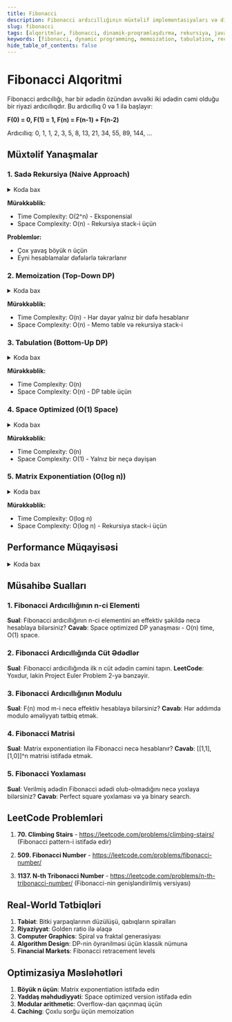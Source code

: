 ```yaml
---
title: Fibonacci
description: Fibonacci ardıcıllığının müxtəlif implementasiyaları və dinamik proqramlaşdırma yanaşmaları
slug: fibonacci
tags: [alqoritmlər, fibonacci, dinamik-proqramlaşdırma, rekursiya, java]
keywords: [fibonacci, dynamic programming, memoization, tabulation, recursion]
hide_table_of_contents: false
---
```


# Fibonacci Alqoritmi


Fibonacci ardıcıllığı, hər bir ədədin özündən əvvəlki iki ədədin cəmi olduğu bir riyazi ardıcıllıqdır. Bu ardıcıllıq 0 və 1 ilə başlayır:

**F(0) = 0, F(1) = 1, F(n) = F(n-1) + F(n-2)**

Ardıcıllıq: 0, 1, 1, 2, 3, 5, 8, 13, 21, 34, 55, 89, 144, ...

## Müxtəlif Yanaşmalar

### 1. Sadə Rekursiya (Naive Approach)


<details>
<summary>Koda bax</summary>

```java
public class FibonacciNaive {
    
    public static int fibonacci(int n) {
        // Base cases
        if (n <= 1) {
            return n;
        }
        
        // Recursive case
        return fibonacci(n - 1) + fibonacci(n - 2);
    }
    
    public static void main(String[] args) {
        System.out.println("Fibonacci ardıcıllığı (Naive):");
        for (int i = 0; i <= 10; i++) {
            System.out.println("F(" + i + ") = " + fibonacci(i));
        }
        
        // Performance test
        long startTime = System.currentTimeMillis();
        int result = fibonacci(40);
        long endTime = System.currentTimeMillis();
        
        System.out.println("F(40) = " + result);
        System.out.println("Vaxt: " + (endTime - startTime) + " ms");
    }
}
```
</details>

**Mürəkkəblik:**
- Time Complexity: O(2^n) - Eksponensial
- Space Complexity: O(n) - Rekursiya stack-i üçün

**Problemlər:**
- Çox yavaş böyük n üçün
- Eyni hesablamalar dəfələrlə təkrarlanır

### 2. Memoization (Top-Down DP)


<details>
<summary>Koda bax</summary>

```java
import java.util.HashMap;
import java.util.Map;

public class FibonacciMemoization {
    private static Map<Integer, Long> memo = new HashMap<>();
    
    public static long fibonacci(int n) {
        // Base cases
        if (n <= 1) {
            return n;
        }
        
        // Check if already computed
        if (memo.containsKey(n)) {
            return memo.get(n);
        }
        
        // Compute and store result
        long result = fibonacci(n - 1) + fibonacci(n - 2);
        memo.put(n, result);
        
        return result;
    }
    
    // Alternative implementation with array
    public static long fibonacciArray(int n) {
        if (n <= 1) return n;
        
        long[] memo = new long[n + 1];
        memo[0] = 0;
        memo[1] = 1;
        
        return fibHelper(n, memo);
    }
    
    private static long fibHelper(int n, long[] memo) {
        if (memo[n] != 0) {
            return memo[n];
        }
        
        memo[n] = fibHelper(n - 1, memo) + fibHelper(n - 2, memo);
        return memo[n];
    }
    
    public static void main(String[] args) {
        System.out.println("Fibonacci ardıcıllığı (Memoization):");
        
        long startTime = System.currentTimeMillis();
        for (int i = 0; i <= 50; i++) {
            System.out.println("F(" + i + ") = " + fibonacci(i));
        }
        long endTime = System.currentTimeMillis();
        
        System.out.println("Vaxt: " + (endTime - startTime) + " ms");
        
        // Clear memo for next test
        memo.clear();
        
        // Performance test
        startTime = System.currentTimeMillis();
        long result = fibonacci(100);
        endTime = System.currentTimeMillis();
        
        System.out.println("F(100) = " + result);
        System.out.println("Vaxt: " + (endTime - startTime) + " ms");
    }
}
```
</details>

**Mürəkkəblik:**
- Time Complexity: O(n) - Hər dəyər yalnız bir dəfə hesablanır
- Space Complexity: O(n) - Memo table və rekursiya stack-i

### 3. Tabulation (Bottom-Up DP)


<details>
<summary>Koda bax</summary>

```java
public class FibonacciTabulation {
    
    public static long fibonacci(int n) {
        if (n <= 1) {
            return n;
        }
        
        // Create DP table
        long[] dp = new long[n + 1];
        
        // Base cases
        dp[0] = 0;
        dp[1] = 1;
        
        // Fill table bottom-up
        for (int i = 2; i <= n; i++) {
            dp[i] = dp[i - 1] + dp[i - 2];
        }
        
        return dp[n];
    }
    
    // Method to get all Fibonacci numbers up to n
    public static long[] fibonacciSequence(int n) {
        if (n < 0) return new long[0];
        
        long[] fib = new long[n + 1];
        
        if (n >= 0) fib[0] = 0;
        if (n >= 1) fib[1] = 1;
        
        for (int i = 2; i <= n; i++) {
            fib[i] = fib[i - 1] + fib[i - 2];
        }
        
        return fib;
    }
    
    public static void main(String[] args) {
        System.out.println("Fibonacci ardıcıllığı (Tabulation):");
        
        // Get sequence
        long[] sequence = fibonacciSequence(20);
        for (int i = 0; i < sequence.length; i++) {
            System.out.println("F(" + i + ") = " + sequence[i]);
        }
        
        // Performance test
        long startTime = System.currentTimeMillis();
        long result = fibonacci(100);
        long endTime = System.currentTimeMillis();
        
        System.out.println("F(100) = " + result);
        System.out.println("Vaxt: " + (endTime - startTime) + " ms");
    }
}
```
</details>

**Mürəkkəblik:**
- Time Complexity: O(n)
- Space Complexity: O(n) - DP table üçün

### 4. Space Optimized (O(1) Space)


<details>
<summary>Koda bax</summary>

```java
public class FibonacciOptimized {
    
    public static long fibonacci(int n) {
        if (n <= 1) {
            return n;
        }
        
        long prev2 = 0; // F(0)
        long prev1 = 1; // F(1)
        long current = 0;
        
        for (int i = 2; i <= n; i++) {
            current = prev1 + prev2;
            prev2 = prev1;
            prev1 = current;
        }
        
        return current;
    }
    
    // Alternative implementation with better variable names
    public static long fibonacciClear(int n) {
        if (n <= 1) return n;
        
        long first = 0;
        long second = 1;
        
        for (int i = 2; i <= n; i++) {
            long next = first + second;
            first = second;
            second = next;
        }
        
        return second;
    }
    
    public static void main(String[] args) {
        System.out.println("Fibonacci ardıcıllığı (Space Optimized):");
        
        for (int i = 0; i <= 20; i++) {
            System.out.println("F(" + i + ") = " + fibonacci(i));
        }
        
        // Performance test
        long startTime = System.currentTimeMillis();
        long result = fibonacci(100);
        long endTime = System.currentTimeMillis();
        
        System.out.println("F(100) = " + result);
        System.out.println("Vaxt: " + (endTime - startTime) + " ms");
        
        // Test very large numbers
        System.out.println("F(1000) = " + fibonacci(1000));
    }
}
```
</details>

**Mürəkkəblik:**
- Time Complexity: O(n)
- Space Complexity: O(1) - Yalnız bir neçə dəyişən

### 5. Matrix Exponentiation (O(log n))


<details>
<summary>Koda bax</summary>

```java
public class FibonacciMatrix {
    
    // Matrix multiplication
    private static long[][] multiply(long[][] A, long[][] B) {
        long[][] C = new long[2][2];
        
        C[0][0] = A[0][0] * B[0][0] + A[0][1] * B[1][0];
        C[0][1] = A[0][0] * B[0][1] + A[0][1] * B[1][1];
        C[1][0] = A[1][0] * B[0][0] + A[1][1] * B[1][0];
        C[1][1] = A[1][0] * B[0][1] + A[1][1] * B[1][1];
        
        return C;
    }
    
    // Matrix power using binary exponentiation
    private static long[][] matrixPower(long[][] matrix, int n) {
        if (n == 1) {
            return matrix;
        }
        
        if (n % 2 == 0) {
            long[][] half = matrixPower(matrix, n / 2);
            return multiply(half, half);
        } else {
            return multiply(matrix, matrixPower(matrix, n - 1));
        }
    }
    
    public static long fibonacci(int n) {
        if (n <= 1) {
            return n;
        }
        
        // Base matrix [[1, 1], [1, 0]]
        long[][] baseMatrix = {{1, 1}, {1, 0}};
        
        // Calculate matrix^(n-1)
        long[][] result = matrixPower(baseMatrix, n - 1);
        
        // F(n) = result[0][0] * F(1) + result[0][1] * F(0)
        //      = result[0][0] * 1 + result[0][1] * 0
        //      = result[0][0]
        return result[0][0];
    }
    
    public static void main(String[] args) {
        System.out.println("Fibonacci ardıcıllığı (Matrix Exponentiation):");
        
        for (int i = 0; i <= 20; i++) {
            System.out.println("F(" + i + ") = " + fibonacci(i));
        }
        
        // Performance test for large numbers
        long startTime = System.currentTimeMillis();
        long result = fibonacci(100);
        long endTime = System.currentTimeMillis();
        
        System.out.println("F(100) = " + result);
        System.out.println("Vaxt: " + (endTime - startTime) + " ms");
    }
}
```
</details>

**Mürəkkəblik:**
- Time Complexity: O(log n)
- Space Complexity: O(log n) - Rekursiya stack-i üçün

## Performance Müqayisəsi


<details>
<summary>Koda bax</summary>

```java
public class FibonacciComparison {
    
    public static void comparePerformance() {
        int[] testCases = {10, 20, 30, 40, 50};
        
        System.out.println("Performance Müqayisəsi:");
        System.out.println("n\tNaive\t\tMemo\t\tTabulation\tOptimized\tMatrix");
        
        for (int n : testCases) {
            System.out.print(n + "\t");
            
            // Naive (only for small n)
            if (n <= 40) {
                long start = System.nanoTime();
                FibonacciNaive.fibonacci(n);
                long end = System.nanoTime();
                System.out.print((end - start) / 1000 + "μs\t\t");
            } else {
                System.out.print("Too slow\t");
            }
            
            // Memoization
            long start = System.nanoTime();
            FibonacciMemoization.fibonacci(n);
            long end = System.nanoTime();
            System.out.print((end - start) / 1000 + "μs\t\t");
            
            // Tabulation
            start = System.nanoTime();
            FibonacciTabulation.fibonacci(n);
            end = System.nanoTime();
            System.out.print((end - start) / 1000 + "μs\t\t");
            
            // Optimized
            start = System.nanoTime();
            FibonacciOptimized.fibonacci(n);
            end = System.nanoTime();
            System.out.print((end - start) / 1000 + "μs\t\t");
            
            // Matrix
            start = System.nanoTime();
            FibonacciMatrix.fibonacci(n);
            end = System.nanoTime();
            System.out.print((end - start) / 1000 + "μs");
            
            System.out.println();
        }
    }
    
    public static void main(String[] args) {
        comparePerformance();
    }
}
```
</details>

## Müsahibə Sualları

### 1. Fibonacci Ardıcıllığının n-ci Elementi
**Sual**: Fibonacci ardıcıllığının n-ci elementini ən effektiv şəkildə necə hesablaya bilərsiniz?
**Cavab**: Space optimized DP yanaşması - O(n) time, O(1) space.

### 2. Fibonacci Ardıcıllığında Cüt Ədədlər
**Sual**: Fibonacci ardıcıllığında ilk n cüt ədədin cəmini tapın.
**LeetCode**: Yoxdur, lakin Project Euler Problem 2-yə bənzəyir.

### 3. Fibonacci Ardıcıllığının Modulu
**Sual**: F(n) mod m-i necə effektiv hesablaya bilərsiniz?
**Cavab**: Hər addımda modulo əməliyyatı tətbiq etmək.

### 4. Fibonacci Matrisi
**Sual**: Matrix exponentiation ilə Fibonacci necə hesablanır?
**Cavab**: [[1,1],[1,0]]^n matrisi istifadə etmək.

### 5. Fibonacci Yoxlaması
**Sual**: Verilmiş ədədin Fibonacci ədədi olub-olmadığını necə yoxlaya bilərsiniz?
**Cavab**: Perfect square yoxlaması və ya binary search.

## LeetCode Problemləri

1. **70. Climbing Stairs** - https://leetcode.com/problems/climbing-stairs/
   (Fibonacci pattern-i istifadə edir)

2. **509. Fibonacci Number** - https://leetcode.com/problems/fibonacci-number/

3. **1137. N-th Tribonacci Number** - https://leetcode.com/problems/n-th-tribonacci-number/
   (Fibonacci-nin genişləndirilmiş versiyası)

## Real-World Tətbiqləri

1. **Təbiət**: Bitki yarpaqlarının düzülüşü, qabıqların spiralları
2. **Riyaziyyat**: Golden ratio ilə əlaqə
3. **Computer Graphics**: Spiral və fraktal generasiyası
4. **Algorithm Design**: DP-nin öyrənilməsi üçün klassik nümunə
5. **Financial Markets**: Fibonacci retracement levels

## Optimizasiya Məsləhətləri

1. **Böyük n üçün**: Matrix exponentiation istifadə edin
2. **Yaddaş məhdudiyyəti**: Space optimized version istifadə edin
3. **Modular arithmetic**: Overflow-dan qaçınmaq üçün
4. **Caching**: Çoxlu sorğu üçün memoization

